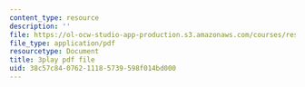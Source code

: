 ```yaml
---
content_type: resource
description: ''
file: https://ol-ocw-studio-app-production.s3.amazonaws.com/courses/res-6-007-signals-and-systems-spring-2011/38c57c84076211185739598f014bd000_pSN7t79RxC4.pdf
file_type: application/pdf
resourcetype: Document
title: 3play pdf file
uid: 38c57c84-0762-1118-5739-598f014bd000
---
```

